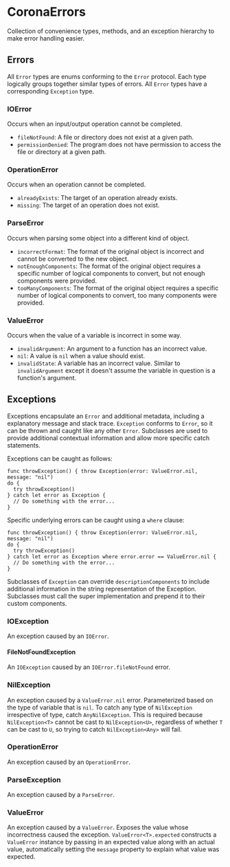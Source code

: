 # CoronaErrors
Collection of convenience types, methods, and an exception hierarchy to make error handling easier.

## Errors
All `Error` types are enums conforming to the `Error` protocol. Each type logically groups together similar types of errors. All `Error` types have a corresponding `Exception` type.

### IOError
Occurs when an input/output operation cannot be completed.
* `fileNotFound`: A file or directory does not exist at a given path.
* `permissionDenied`: The program does not have permission to access the file or directory at a given path.

### OperationError
Occurs when an operation cannot be completed.
* `alreadyExists`: The target of an operation already exists.
* `missing`: The target of an operation does not exist.

### ParseError
Occurs when parsing some object into a different kind of object.
* `incorrectFormat`: The format of the original object is incorrect and cannot be converted to the new object.
* `notEnoughComponents`: The format of the original object requires a specific number of logical components to convert, but not enough components were provided.
* `tooManyComponents`: The format of the original object requires a specific number of logical components to convert, too many  components were provided.

### ValueError
Occurs when the value of a variable is incorrect in some way.
* `invalidArgument`: An argument to a function has an incorrect value.
* `nil`: A value is `nil` when a value should exist.
* `invalidState`: A variable has an incorrect value. Similar to `invalidArgument` except it doesn't assume the variable in question is a function's argument.

## Exceptions
Exceptions encapsulate an `Error` and additional metadata, including a explanatory message and stack trace. `Exception` conforms to `Error`, so it can be thrown and caught like any other `Error`. Subclasses are used to provide additional contextual information and allow more specific catch statements.

Exceptions can be caught as follows:
```
func throwException() { throw Exception(error: ValueError.nil, message: "nil")
do {
  try throwException()
} catch let error as Exception {
  // Do something with the error...
}
```

Specific underlying errors can be caught using a `where` clause:

```
func throwException() { throw Exception(error: ValueError.nil, message: "nil")
do {
  try throwException()
} catch let error as Exception where error.error == ValueError.nil {
  // Do something with the error...
}
```

Subclasses of `Exception` can override `descriptionComponents` to include additional information in the string representation of the Exception. Subclasses must call the super implementation and prepend it to their custom components.

### IOException
An exception caused by an `IOError`.

#### FileNotFoundException
An `IOException` caused by an `IOError.fileNotFound` error.

### NilException
An exception caused by a `ValueError.nil` error. Parameterized based on the type of variable that is `nil`. To catch any type of `NilException` irrespective of type, catch `AnyNilException`. This is required because `NilException<T>` cannot be cast to `NilException<U>`, regardless of whether `T` can be cast to `U`, so trying to catch `NilException<Any>` will fail.

### OperationError
An exception caused by an `OperationError`.

### ParseException
An exception caused by a `ParseError`.

### ValueError
An exception caused by a `ValueError`. Exposes the value whose incorrectness caused the exception. `ValueError<T>.expected` constructs a `ValueError` instance by passing in an expected value along with an actual value, automatically setting the `message` property to explain what value was expected.
